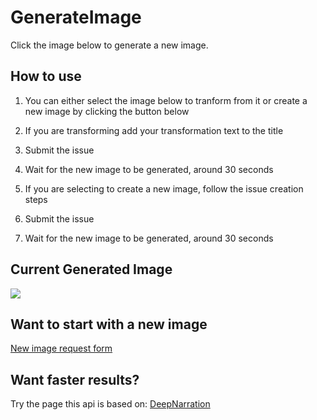 # GenerateImage
Click the image below to generate a new image.

## How to use
1. You can either select the image below to tranform from it or create a new image by clicking the button below

1. If you are transforming add your transformation text to the title
1. Submit the issue
1. Wait for the new image to be generated, around 30 seconds

1. If you are selecting to create a new image, follow the issue creation steps
1. Submit the issue
1. Wait for the new image to be generated, around 30 seconds

## Current Generated Image
[<img src='https://fileserver.matissetec.dev/output/similarImages/630649313860780043/6113978028/6113978028/png'>](https://github.com/MatissesProjects/GenerateImage/issues/new?title=Transform:%20&body=No%20need%20to%20modify%20the%20body,%20just%20add%20your%20transformation%20to%20the%20photo%20in%20the%20title)

## Want to start with a new image
[New image request form](https://github.com/MatissesProjects/GenerateImage/issues/new?title=CreateImage:%20Create%20New%20Image&template=NewImage.yml)

## Want faster results?
Try the page this api is based on: [DeepNarration](https://deepnarration.matissetec.dev/)